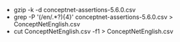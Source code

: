 
* gzip -k -d conceptnet-assertions-5.6.0.csv
* grep -P '(/en/.*?){4}' conceptnet-assertions-5.6.0.csv > ConceptNetEnglish.csv
* cut ConceptNetEnglish.csv -f1 > ConceptNetEnglish.csv
